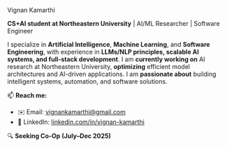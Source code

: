 Vignan Kamarthi 

**CS+AI student at Northeastern University** | AI/ML Researcher | Software Engineer  

I specialize in **Artificial Intelligence**, **Machine Learning**, and **Software Engineering**, with experience in **LLMs/NLP principles, scalable AI systems, and full-stack development**. I am **currently working on** AI research at Northeastern University, **optimizing** efficient model architectures and AI-driven applications. I am **passionate about** building intelligent systems, automation, and software solutions.  

📫 **Reach me:**  
- ✉️ Email: [vignankamarthi@gmail.com](mailto:vignankamarthi@gmail.com)  
- 🔗 LinkedIn: [linkedin.com/in/vignan-kamarthi](https://www.linkedin.com/in/vignan-kamarthi/)  

🔍 **Seeking Co-Op (July–Dec 2025)**  
